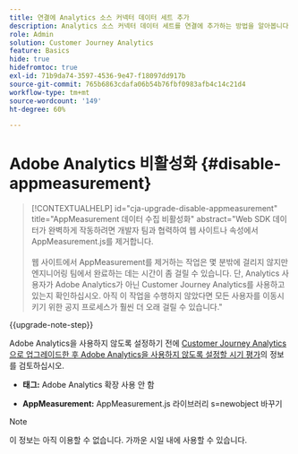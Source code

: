```yaml
---
title: 연결에 Analytics 소스 커넥터 데이터 세트 추가
description: Analytics 소스 커넥터 데이터 세트를 연결에 추가하는 방법을 알아봅니다
role: Admin
solution: Customer Journey Analytics
feature: Basics
hide: true
hidefromtoc: true
exl-id: 71b9da74-3597-4536-9e47-f18097dd917b
source-git-commit: 765b6863cdafa06b54b76fbf0983afb4c14c21d4
workflow-type: tm+mt
source-wordcount: '149'
ht-degree: 60%

---
```


# Adobe Analytics 비활성화 {#disable-appmeasurement}

<!-- markdownlint-disable MD034 -->

>[!CONTEXTUALHELP]
>id="cja-upgrade-disable-appmeasurement"
>title="AppMeasurement 데이터 수집 비활성화"
>abstract="Web SDK 데이터가 완벽하게 작동하려면 개발자 팀과 협력하여 웹 사이트나 속성에서 AppMeasurement.js를 제거합니다.<br><br>웹 사이트에서 AppMeasurement를 제거하는 작업은 몇 분밖에 걸리지 않지만 엔지니어링 팀에서 완료하는 데는 시간이 좀 걸릴 수 있습니다. 단, Analytics 사용자가 Adobe Analytics가 아닌 Customer Journey Analytics를 사용하고 있는지 확인하십시오. 아직 이 작업을 수행하지 않았다면 모든 사용자를 이동시키기 위한 공지 프로세스가 훨씬 더 오래 걸릴 수 있습니다."

<!-- markdownlint-enable MD034 -->

{{upgrade-note-step}}

Adobe Analytics을 사용하지 않도록 설정하기 전에 [Customer Journey Analytics으로 업그레이드한 후 Adobe Analytics을 사용하지 않도록 설정할 시기 평가](/help/getting-started/cja-upgrade/cja-upgrade-fully-move.md)의 정보를 검토하십시오.

* **태그:** Adobe Analytics 확장 사용 안 함

* **AppMeasurement:** AppMeasurement.js 라이브러리 s=newobject 바꾸기

>[!NOTE]
>
>이 정보는 아직 이용할 수 없습니다. 가까운 시일 내에 사용할 수 있습니다.

